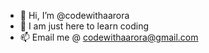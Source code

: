 - 👋 Hi, I’m @codewithaarora
- 👀 I am just here to learn coding
- 📫 Email me @ codewithaarora@gmail.com


<!---
codewithaarora/codewithaarora is a ✨ special ✨ repository because its `README.md` (this file) appears on your GitHub profile.
You can click the Preview link to take a look at your changes.
--->
